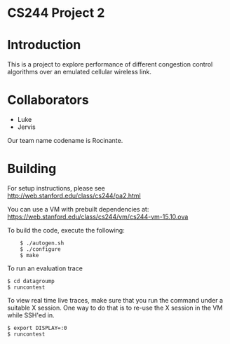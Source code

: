 # CS244 Project 2

# Introduction
This is a project to explore performance of different congestion control algorithms
over an emulated cellular wireless link.

# Collaborators
* Luke
* Jervis

Our team name codename is Rocinante.

# Building
For setup instructions, please see http://web.stanford.edu/class/cs244/pa2.html

You can use a VM with prebuilt dependencies at: https://web.stanford.edu/class/cs244/vm/cs244-vm-15.10.ova

To build the code, execute the following:
```
	$ ./autogen.sh
	$ ./configure
	$ make
```

To run an evaluation trace
```
$ cd datagroump
$ runcontest
```


To view real time live traces, make sure that you run the command under a suitable X session.
One way to do that is to re-use the X session in the VM while SSH'ed in.
```
$ export DISPLAY=:0
$ runcontest
```



